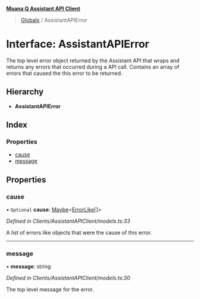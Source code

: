 **[Maana Q Assistant API Client](../README.md)**

> [Globals](../README.md) / AssistantAPIError

# Interface: AssistantAPIError

The top level error object returned by the Assistant API that wraps and
returns any errors that occurred during a API call. Contains an array of
errors that caused the this error to be returned.

## Hierarchy

* **AssistantAPIError**

## Index

### Properties

* [cause](assistantapierror.md#cause)
* [message](assistantapierror.md#message)

## Properties

### cause

• `Optional` **cause**: [Maybe](../README.md#maybe)\<[ErrorLike](errorlike.md)[]>

*Defined in Clients/AssistantAPIClient/models.ts:33*

A list of errors like objects that were the cause of this error.

___

### message

•  **message**: string

*Defined in Clients/AssistantAPIClient/models.ts:30*

The top level message for the error.
